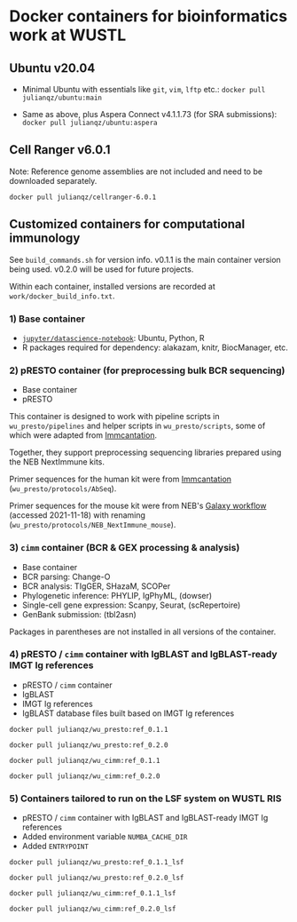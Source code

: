 # Docker containers for bioinformatics work at WUSTL

## Ubuntu v20.04

* Minimal Ubuntu with essentials like `git`, `vim`, `lftp` etc.: `docker pull julianqz/ubuntu:main`

* Same as above, plus Aspera Connect v4.1.1.73 (for SRA submissions): `docker pull julianqz/ubuntu:aspera`

## Cell Ranger v6.0.1

Note: Reference genome assemblies are not included and need to be downloaded separately.

`docker pull julianqz/cellranger-6.0.1`

## Customized containers for computational immunology

See `build_commands.sh` for version info. v0.1.1 is the main container version being used. v0.2.0 will be used for future projects.

Within each container, installed versions are recorded at `work/docker_build_info.txt`.

### 1) Base container

* [`jupyter/datascience-notebook`](https://jupyter-docker-stacks.readthedocs.io/en/latest/using/selecting.html): Ubuntu, Python, R
* R packages required for dependency: alakazam, knitr, BiocManager, etc.

### 2) pRESTO container (for preprocessing bulk BCR sequencing)

* Base container
* pRESTO

This container is designed to work with pipeline scripts in `wu_presto/pipelines` and helper scripts in `wu_presto/scripts`, some of which were adapted from [Immcantation](https://bitbucket.org/kleinstein/immcantation). 

Together, they support preprocessing sequencing libraries prepared using the NEB NextImmune kits. 

Primer sequences for the human kit were from [Immcantation](https://bitbucket.org/kleinstein/immcantation) (`wu_presto/protocols/AbSeq`). 

Primer sequences for the mouse kit were from NEB's [Galaxy workflow](https://usegalaxy.org/u/bradlanghorst/w/presto-nebnext-immune-seq-workflow-v320) (accessed 2021-11-18) with renaming (`wu_presto/protocols/NEB_NextImmune_mouse`).

### 3) `cimm` container (BCR & GEX processing & analysis)

* Base container
* BCR parsing: Change-O
* BCR analysis: TIgGER, SHazaM, SCOPer
* Phylogenetic inference: PHYLIP, IgPhyML, (dowser)
* Single-cell gene expression: Scanpy, Seurat, (scRepertoire)
* GenBank submission: (tbl2asn)

Packages in parentheses are not installed in all versions of the container.

### 4) pRESTO / `cimm` container with IgBLAST and IgBLAST-ready IMGT Ig references

* pRESTO / `cimm` container
* IgBLAST
* IMGT Ig references
* IgBLAST database files built based on IMGT Ig references

`docker pull julianqz/wu_presto:ref_0.1.1`

`docker pull julianqz/wu_presto:ref_0.2.0`

`docker pull julianqz/wu_cimm:ref_0.1.1`

`docker pull julianqz/wu_cimm:ref_0.2.0`

### 5) Containers tailored to run on the LSF system on WUSTL RIS

* pRESTO / `cimm` container with IgBLAST and IgBLAST-ready IMGT Ig references
* Added environment variable `NUMBA_CACHE_DIR`
* Added `ENTRYPOINT`

`docker pull julianqz/wu_presto:ref_0.1.1_lsf`

`docker pull julianqz/wu_presto:ref_0.2.0_lsf`

`docker pull julianqz/wu_cimm:ref_0.1.1_lsf`

`docker pull julianqz/wu_cimm:ref_0.2.0_lsf`

